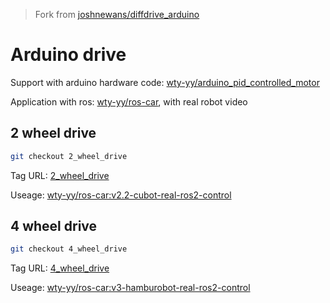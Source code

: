> Fork from [joshnewans/diffdrive_arduino](https://github.com/joshnewans/diffdrive_arduino)

# Arduino drive
Support with arduino hardware code: [wty-yy/arduino_pid_controlled_motor](https://github.com/wty-yy/arduino_pid_controlled_motor/)

Application with ros: [wty-yy/ros-car](https://github.com/wty-yy/ros-car), with real robot video

## 2 wheel drive
```bash
git checkout 2_wheel_drive
```
Tag URL: [2_wheel_drive](https://github.com/wty-yy/diffdrive_arduino/tree/2_wheel_drive)

Useage: [wty-yy/ros-car:v2.2-cubot-real-ros2-control](https://github.com/wty-yy/ros-car/tree/v2.2-cubot-real-ros2-control)

## 4 wheel drive
```bash
git checkout 4_wheel_drive
```
Tag URL: [4_wheel_drive](https://github.com/wty-yy/diffdrive_arduino/tree/4_wheel_drive)

Useage: [wty-yy/ros-car:v3-hamburobot-real-ros2-control](https://github.com/wty-yy/ros-car/tree/v3-hamburobot-real-ros2-control)
